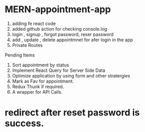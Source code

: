 # MERN-appointment-app 

1. adding fe react code 
2. added github action for checking console.log
3. login , signup , forgot password, reser password
4. add , update , delete  appointmnet for afer login in the app
5. Private Routes 



Pending Items
1. Sort appointment by status
2. Implement React Query for Server Side Data
3. Optimize application by using form and other stratergies
4. Mark as Fav for appointment.
5. Redux Thunk if required.
6.  A wrapper for API Calls.
# redirect after  reset password is success.


